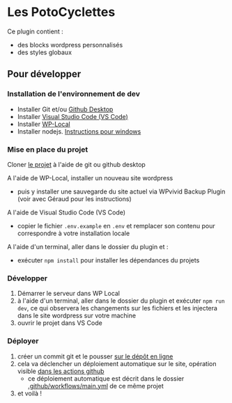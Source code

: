 # Les PotoCyclettes

Ce plugin contient :
- des blocks wordpress personnalisés
- des styles globaux

## Pour développer

### Installation de l'environnement de dev

- Installer Git et/ou [Github Desktop](https://desktop.github.com/)
- Installer [Visual Studio Code (VS Code)](https://code.visualstudio.com/)
- Installer [WP-Local](https://localwp.com/)
- Installer nodejs. [Instructions pour windows](https://learn.microsoft.com/fr-fr/windows/dev-environment/javascript/nodejs-on-windows)

### Mise en place du projet

Cloner [le projet](https://github.com/lespotocyclettes/site-web) à l'aide de git ou github desktop

A l'aide de WP-Local, installer un nouveau site wordpress
- puis y installer une sauvegarde du site actuel via WPvivid Backup Plugin (voir avec Géraud pour les instructions)

A l'aide de Visual Studio Code (VS Code)
- copier le fichier `.env.example` en `.env` et remplacer son contenu pour correspondre à votre installation locale

A l'aide d'un terminal, aller dans le dossier du plugin et :
- exécuter `npm install` pour installer les dépendances du projets

### Développer

1. Démarrer le serveur dans WP Local
2. à l'aide d'un terminal, aller dans le dossier du plugin et exécuter `npm run dev`, ce qui observera les changements sur les fichiers et les injectera dans le site wordpress sur votre machine
3. ouvrir le projet dans VS Code

### Déployer

1. créer un commit git et le pousser [sur le dépôt en ligne](https://github.com/lespotocyclettes/site-web)
2. cela va déclencher un déploiement automatique sur le site, opération visible [dans les actions github](https://github.com/lespotocyclettes/site-web/actions)
	- ce déploiement automatique est décrit dans le dossier [.github/workflows/main.yml](/.github/workflows/main.yml) de ce même projet
3. et voilà !
